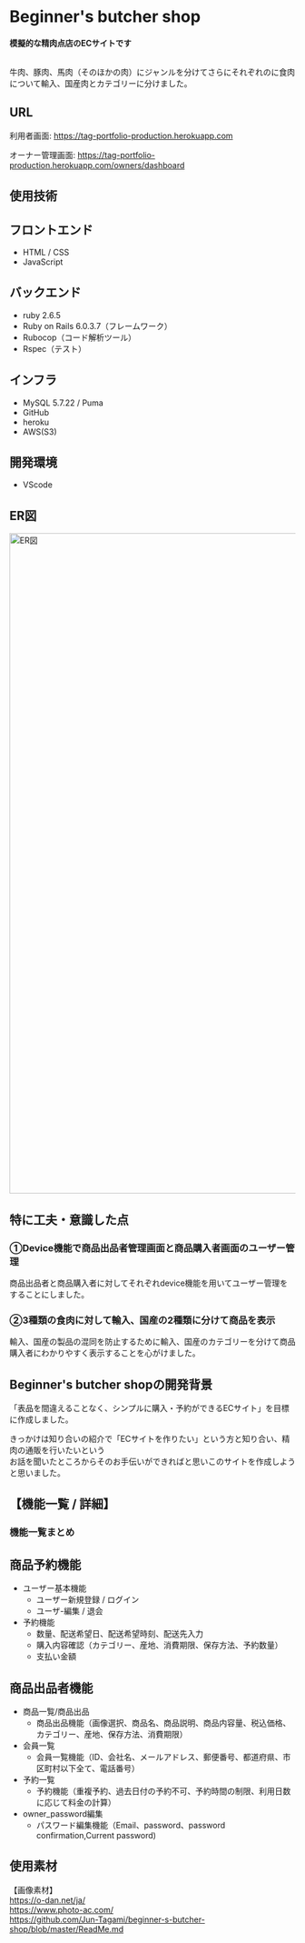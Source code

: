# Beginner's butcher shop
**模擬的な精肉点店のECサイトです**

<br />
牛肉、豚肉、馬肉（そのほかの肉）にジャンルを分けてさらにそれぞれのに食肉について輸入、国産肉とカテゴリーに分けました。<br />

## URL
利用者画面:
https://tag-portfolio-production.herokuapp.com

オーナー管理画面:
https://tag-portfolio-production.herokuapp.com/owners/dashboard

## 使用技術
 ## フロントエンド
  - HTML / CSS
  - JavaScript

 ## バックエンド
  - ruby 2.6.5
  - Ruby on Rails 6.0.3.7（フレームワーク）
  - Rubocop（コード解析ツール）
  - Rspec（テスト）
 ## インフラ
  - MySQL 5.7.22 / Puma 
  - GitHub
  - heroku
  - AWS(S3)
 ## 開発環境
  - VScode

## ER図
<img width="1162" alt="ER図" src="https://user-images.githubusercontent.com/76899874/143732671-54ce314c-c828-42d2-9ed6-b62f36b40858.png">

## 特に工夫・意識した点

### ①Device機能で商品出品者管理画面と商品購入者画面のユーザー管理
商品出品者と商品購入者に対してそれぞれdevice機能を用いてユーザー管理をすることにしました。

### ②3種類の食肉に対して輸入、国産の2種類に分けて商品を表示
輸入、国産の製品の混同を防止するために輸入、国産のカテゴリーを分けて商品購入者にわかりやすく表示することを心がけました。


## Beginner's butcher shopの開発背景
「表品を間違えることなく、シンプルに購入・予約ができるECサイト」を目標に作成しました。<br />

きっかけは知り合いの紹介で「ECサイトを作りたい」という方と知り合い、精肉の通販を行いたいという<br />
お話を聞いたところからそのお手伝いができればと思いこのサイトを作成しようと思いました。<br />

## 【機能一覧 / 詳細】

### 機能一覧まとめ

## 商品予約機能
  - ユーザー基本機能
    - ユーザー新規登録 / ログイン
    - ユーザ-編集 / 退会　<br />
  - 予約機能
    - 数量、配送希望日、配送希望時刻、配送先入力
    - 購入内容確認（カテゴリー、産地、消費期限、保存方法、予約数量）
    - 支払い金額

## 商品出品者機能
  - 商品一覧/商品出品
    - 商品出品機能（画像選択、商品名、商品説明、商品内容量、税込価格、カテゴリー、産地、保存方法、消費期限）
  - 会員一覧
    - 会員一覧機能（ID、会社名、メールアドレス、郵便番号、都道府県、市区町村以下全て、電話番号）  
  - 予約一覧
    - 予約機能（重複予約、過去日付の予約不可、予約時間の制限、利用日数に応じて料金の計算）
  - owner_password編集
    - パスワード編集機能（Email、password、password confirmation,Current password)

## 使用素材
【画像素材】<br />
https://o-dan.net/ja/<br />
https://www.photo-ac.com/<br />
https://github.com/Jun-Tagami/beginner-s-butcher-shop/blob/master/ReadMe.md
